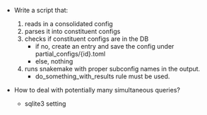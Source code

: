 * Write a script that:
    1. reads in a consolidated config
    2. parses it into constituent configs
    3. checks if constituent configs are in the DB
        * if no, create an entry and save the config under partial_configs/{id}.toml
        * else, nothing
    4. runs snakemake with proper subconfig names in the output.
        * do_something_with_results rule must be used.

* How to deal with potentially many simultaneous queries?
    * sqlite3 setting

